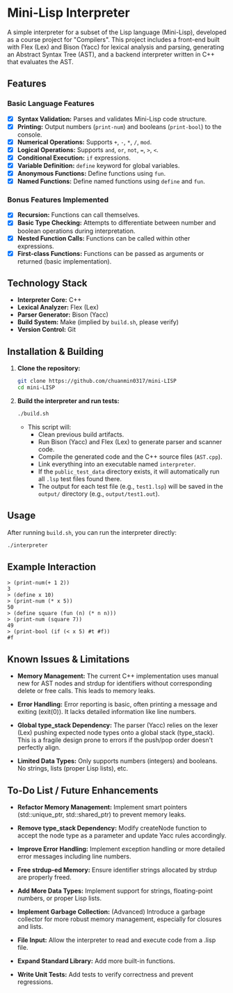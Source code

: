 # Mini-Lisp Interpreter

A simple interpreter for a subset of the Lisp language (Mini-Lisp), developed as a course project for "Compilers". This project includes a front-end built with Flex (Lex) and Bison (Yacc) for lexical analysis and parsing, generating an Abstract Syntax Tree (AST), and a backend interpreter written in C++ that evaluates the AST.

## Features

### Basic Language Features

-   [x] **Syntax Validation:** Parses and validates Mini-Lisp code structure.
-   [x] **Printing:** Output numbers (`print-num`) and booleans (`print-bool`) to the console.
-   [x] **Numerical Operations:** Supports `+`, `-`, `*`, `/`, `mod`.
-   [x] **Logical Operations:** Supports `and`, `or`, `not`, `=`, `>`, `<`.
-   [x] **Conditional Execution:** `if` expressions.
-   [x] **Variable Definition:** `define` keyword for global variables.
-   [x] **Anonymous Functions:** Define functions using `fun`.
-   [x] **Named Functions:** Define named functions using `define` and `fun`.

### Bonus Features Implemented

-   [x] **Recursion:** Functions can call themselves.
-   [x] **Basic Type Checking:** Attempts to differentiate between number and boolean operations during interpretation.
-   [x] **Nested Function Calls:** Functions can be called within other expressions.
-   [x] **First-class Functions:** Functions can be passed as arguments or returned (basic implementation).

## Technology Stack

*   **Interpreter Core:** C++
*   **Lexical Analyzer:** Flex (Lex)
*   **Parser Generator:** Bison (Yacc)
*   **Build System:** Make (implied by `build.sh`, please verify)
*   **Version Control:** Git

## Installation & Building

1.  **Clone the repository:**
    ```bash
    git clone https://github.com/chuanmin0317/mini-LISP
    cd mini-LISP
    ```

2.  **Build the interpreter and run tests:**
    ```bash
    ./build.sh
    ```
    *   This script will:
        *   Clean previous build artifacts.
        *   Run Bison (Yacc) and Flex (Lex) to generate parser and scanner code.
        *   Compile the generated code and the C++ source files (`AST.cpp`).
        *   Link everything into an executable named `interpreter`.
        *   If the `public_test_data` directory exists, it will automatically run all `.lsp` test files found there.
        *   The output for each test file (e.g., `test1.lsp`) will be saved in the `output/` directory (e.g., `output/test1.out`).

## Usage

After running `build.sh`, you can run the interpreter directly:

```bash
./interpreter
```
## Example Interaction
```
> (print-num(+ 1 2))
3
> (define x 10)
> (print-num (* x 5))
50
> (define square (fun (n) (* n n)))
> (print-num (square 7))
49
> (print-bool (if (< x 5) #t #f))
#f
```
## Known Issues & Limitations
* **Memory Management:** The current C++ implementation uses manual new for AST nodes and strdup for identifiers without corresponding delete or free calls. This leads to memory leaks.

* **Error Handling:** Error reporting is basic, often printing a message and exiting (exit(0)). It lacks detailed information like line numbers.

* **Global type_stack Dependency:** The parser (Yacc) relies on the lexer (Lex) pushing expected node types onto a global stack (type_stack). This is a fragile design prone to errors if the push/pop order doesn't perfectly align.

* **Limited Data Types:** Only supports numbers (integers) and booleans. No strings, lists (proper Lisp lists), etc.
## To-Do List / Future Enhancements
* **Refactor Memory Management:** Implement smart pointers (std::unique_ptr, std::shared_ptr) to prevent memory leaks.

* **Remove type_stack Dependency:** Modify createNode function to accept the node type as a parameter and update Yacc rules accordingly.

* **Improve Error Handling:** Implement exception handling or more detailed error messages including line numbers.

* **Free strdup-ed Memory:** Ensure identifier strings allocated by strdup are properly freed.

* **Add More Data Types:** Implement support for strings, floating-point numbers, or proper Lisp lists.

* **Implement Garbage Collection:** (Advanced) Introduce a garbage collector for more robust memory management, especially for closures and lists.

* **File Input:** Allow the interpreter to read and execute code from a .lisp file.

* **Expand Standard Library:** Add more built-in functions.

* **Write Unit Tests:** Add tests to verify correctness and prevent regressions.


